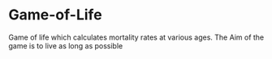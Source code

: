# Game-of-Life
Game of life which calculates mortality rates at various ages. The Aim of the game is to live as long as possible
